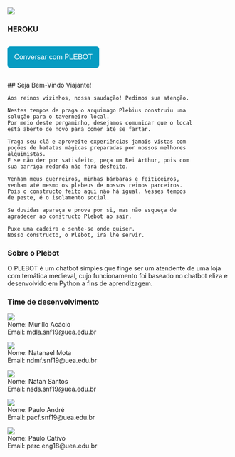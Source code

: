 <img src = "https://natansisantos.github.io/Plebot/imgs/logoplebot.png" text-align = "center">

### HEROKU
##    <a href="https://plebot-chatbot.herokuapp.com/"><button style="background: #069cc2; border-radius: 6px; padding: 15px; cursor: pointer; color: #fff; border: none; font-size: 16px;">Conversar com PLEBOT</button></a>

<h2>  </h2>
## Seja Bem-Vindo Viajante!

```
Aos reinos vizinhos, nossa saudação! Pedimos sua atenção.

Nestes tempos de praga o arquimago Plebius construiu uma 
solução para o taverneiro local.
Por meio deste pergaminho, desejamos comunicar que o local 
está aberto de novo para comer até se fartar.

Traga seu clã e aproveite experiências jamais vistas com 
poções de batatas mágicas preparadas por nossos melhores 
alquimistas. 
E se não der por satisfeito, peça um Rei Arthur, pois com 
sua barriga redonda não fará desfeito.

Venham meus guerreiros, minhas bárbaras e feiticeiros, 
venham até mesmo os plebeus de nossos reinos parceiros. 
Pois o constructo feito aqui não há igual. Nesses tempos 
de peste, é o isolamento social.

Se duvidas apareça e prove por si, mas não esqueça de 
agradecer ao constructo Plebot ao sair.

Puxe uma cadeira e sente-se onde quiser. 
Nosso constructo, o Plebot, irá lhe servir.
```

### Sobre o Plebot

O PLEBOT é um chatbot simples que finge ser um atendente de uma loja com temática medieval, cujo funcionamento foi baseado no chatbot eliza e desenvolvido em Python a fins de aprendizagem.


### Time de desenvolvimento

<p  text-align = "center"><img src = "https://natansisantos.github.io/Plebot/imgs/mr.png"><br>Nome: Murillo Acácio<br>Email: mdla.snf19@uea.edu.br</p>
<p  text-align = "center"><img src = "https://natansisantos.github.io/Plebot/imgs/nl.png"><br>Nome: Natanael Mota<br>Email: ndmf.snf19@uea.edu.br</p>
<p  text-align = "center"><img src = "https://natansisantos.github.io/Plebot/imgs/nt.png"><br>Nome: Natan Santos<br>Email: nsds.snf19@uea.edu.br</p>
<p  text-align = "center"><img src = "https://natansisantos.github.io/Plebot/imgs/pl.png"><br>Nome: Paulo André<br>Email: pacf.snf19@uea.edu.br</p>
<p  text-align = "center"><img src = "https://natansisantos.github.io/Plebot/imgs/pc.png"><br>Nome: Paulo Cativo<br>Email: perc.eng18@uea.edu.br</p>


